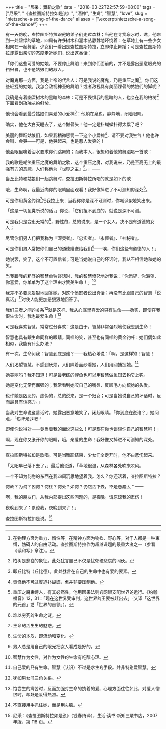 +++
title = "尼采：舞蹈之歌"
date = "2018-03-22T22:57:59+08:00"
tags = ["尼采", "《查拉图斯特拉如是说》", "酒神", "生命", "智慧", "love"]
slug = "nietzsche-a-song-of-the-dance"
aliases = ["/excerpt/nietzsche-a-song-of-the-dance/"]
+++

有一天傍晚，查拉图斯特拉跟他的弟子们走过森林；当他在寻找泉水时，瞧，他来到一处碧绿的草地，四周有许多树木和灌木丛静静地环绕着：在草地上有一些少女相聚在一起舞蹈。少女们一看出是查拉图斯特拉，立即停止舞蹈；可是查拉图斯特拉却露出亲切的态度走近她们，说出这番话：

「你们这些可爱的姑娘，不要停止舞蹈！来到你们面前的，并不是露出恶意眼光的扫兴者，也不是姑娘们的敌人。

对魔鬼那一方面，我是上帝的代言人：可是我说的魔鬼，乃是重压之魔[^1]。你们这些轻捷的姑娘，我怎会敌视神圣的舞蹈？或者敌视具有美丽踝骨的姑娘们的脚呢？

我确是有着幽深树木的黑暗的森林：可是不畏惧我的黑暗的人，也会在我的柏树[^2]下面看到玫瑰花的斜坡。

他也会看到最受姑娘们喜爱的小爱神[^3]：他躺在泉边，静静地，闭着眼睛。

确实，他在大白天睡去了，这个懒骨头！他一定是扑蝴蝶扑得太累了吧？

美丽的舞蹈姑娘们，如果我稍微惩罚一下这个小爱神[^4]，请不要对我生气！他也许会叫、会哭——可是，他哭起来，也是惹人发笑的！

他会眼里噙着泪水要求你们跳舞的；而我本人，很想和着他的舞蹈唱一首歌：

我的歌是嘲笑重压之魔的舞蹈之歌，这个重压之魔，对我说来，乃是至高无上的最强有力的恶魔，人们称他为『世界之主』[^5]。」——

当丘比特和姑娘们一起跳舞时，查拉图斯特拉所唱的就是如下的歌：

哦，生命啊，我最近向你的眼睛里面观看！我好像掉进了不可测知的深处[^6]。

可是你用黄金钓钩[^7]把我拉上来；当我称你是深不可测时，你嘲讽似地笑出来。

「这是一切鱼类所说的话，」你说，「它们担不到底的，就说是深不可测。

可是我只是变化无常的[^8]，野性的，总的说来，是一个女人，决不是有道德的女人；

尽管你们男人们把我称为『深奥者』、『忠实者』、『永恒者』、『神秘者』。

可是你们男人常把你们自己的道德赠送给我们[^9]——唉，你们这些有道德的人！」

她说罢，笑了，这个不可置信者；可是当她说自己的坏话时，我从不相信她和她的笑。

当我跟我的粗野的智慧单独谈话时，我的智慧愤怒地对我说：「你愿望，你渴望，你喜爱，你单单为了这个理由才赞美生命！」[^10]

我差不多要恶狠狠地回答她，对这个愤怒者说出真话；再没有比跟自己的智慧「说真话」[^11]时使人能更加恶狠狠地回答了。

我们三者之间的关系[^12]就是这样。我从心底里喜爱的只有生命——确实，即使在我恨生命时，我也最爱生命！[^13]

可是我喜欢智慧，常常过分喜欢：这是由于，智慧非常强烈地使我想到生命！

智慧也具有跟生命同样的眼睛，同样的笑，甚至也有同样的黄金钓杆：她们俩如此相似，我能有什么办法？

有一次，生命问我：智慧到底是谁？——我热心地说：「啊，是这样的！智慧！

人们渴望智慧，不感到厌烦，人们隔着面纱看她，人们用网捕捉她。[^14]

她美丽吗？我不知道！可是最老练的鲤鱼也可以用智慧做鱼饵去钓它上钩。

她是变化无常而倔强的；我常看到她咬自己的嘴唇，反顺毛方向梳她的头发。

也许她是凶恶的，虚伪的，总的说来，是一个妇女；可是当她说自己的坏话时，反而最具有诱惑力。」

当我对生命说这番话时，她露出恶意地笑了，闭起眼睛。「你到底在说谁？」她问道，「也许是我吧？

即使你说得对——竟当着我的面说这些么！可是现在你也谈谈你自己的智慧吧！」

啊，现在你又张开你的眼睛，哦，亲爱的生命！我好像又掉进不可测知的深处。——

查拉图斯特拉如是歌唱。可是当舞蹈结束，少女们全走开时，他不由悲伤起来。

「太阳早已落下去了，」最后他说道，「草地很湿，从森林各处吹来凉风。

一个不知为何物的东西在我四周沉思地望着我。怎么？你还活着，查拉图斯特拉？

何故？为何？因何？何往？何处？如何？仍然活下去，不是愚蠢么？——

啊，我的朋友们，从我内部提出这些问题的，是夜晚。请原谅我的悲伤！

夜晚到来了：原谅我，夜晚到来了！」

查拉图斯特拉如是说。[^15]

---

[^1]: 在物理方面为重力、惰性等，在精神方面为物欲、野心等，对于人都是一种束缚，妨碍人的自由活动。查拉图斯特拉作为超越课题的最重大者之一（参看《读和写》章注）。
[^2]: 柏树是悲哀的象征。此处犹言自己不仅是忧郁和悲哀的同伙。
[^3]: 即丘比特（丘比德）。此处犹言在自己的生命中也有爱的要素。
[^4]: 责怪他不可过度追扑蝴蝶，但并非要压制他。
[^5]: 重压之魔束缚人，有其必然性，他用因果法则的网眼支配世界的运行。《约翰福音》12，31：「现在这世界受审判，这世界的王要被赶出去」（又译「这世界的元首」或「世界的首领」）。
[^6]: 难以穷究的生命之谜。
[^7]: 生命的活生生的魅惑。
[^8]: 生命的本质，即流动和变化。
[^9]: 男人总是用自己的眼光把女人看成是好的。
[^10]: 智慧作为女性，对作为女性的生命有吃醋心理。
[^11]: 自己爱的只有生命。智慧（认识）不过是求生的手段。并非特别爱智慧。
[^12]: 犹如男女间三角关系。
[^13]: 饱尝生的痛苦时，反而加强对生命的执着的爱。心理方面往往如此，对爱人憎恨时，却越是爱得热烈。
[^14]: 不直接用手抓住她，而是用头脑。
[^15]: 尼采：《查拉图斯特拉如是说》（钱春绮译），生活·读书·新知三联书店，2007 年版，第 118 页。
